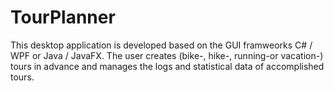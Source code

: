# TourPlanner

This desktop application is developed based on the GUI framweorks C# / WPF or Java / JavaFX. The user creates (bike-, hike-, running-or vacation-) 
tours in advance and manages the logs and statistical data of accomplished tours.
